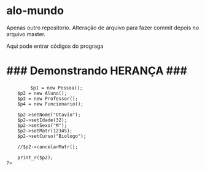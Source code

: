 # alo-mundo
Apenas outro repositorio.
Alteração de arquivo para fazer commit depois no arquivo master.

Aqui pode entrar códigos do prograga

<!DOCTYPE html>
<html lang="en">
<head>
	<meta charset="UTF-8">
	<title>Herança</title>
</head>
<body>
<h1>### Demonstrando HERANÇA ###</h1>
<pre>
	<?php
		require_once 'Pessoa.php';
		require_once 'Aluno.php';
		require_once 'Professor.php';
		require_once 'Funcionario.php';

		$p1 = new Pessoa();
		$p2 = new Aluno();
		$p3 = new Professor();
		$p4 = new Funcionario();

		$p2->setNome("Otavio");
		$p2->setIdade(32);
		$p2->setSexo("M");
		$p2->setMatr(12345);
		$p2->setCurso("Biologo");

		//$p2->cancelarMatr();

		print_r($p2);
	?>
</pre>
	
</body>
</html>
